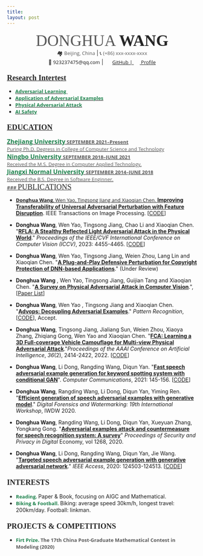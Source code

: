 ```yaml
---
title: 
layout: post
---
```


<center>
    <div>
        <span style="font-family:Georgia;font-size:42px;color:#595959;">DONGHUA </span>
        <span style="font-family:Georgia;font-size:42px;color:#262626;font-weight:bold">WANG</span><br>
        <span style="font-size:13px;">&#x1F3D8;</span>
        <span style="font-family:Open Sans;font-size:13px;color:#595959;">Beijing, China</span> | <span style="font-size:13px;">&#x1F4DE;</span> <span style="font-family:Open Sans;font-size:13px;color:#595959;">(+86) xxx-xxxx-xxxx</span><br><span style="font-size:13px;">&#x1F4E7;</span> 
        <span style="font-family:Open Sans;font-size:13px;">923237475@qq.com</span> | <img src="assets/icon/github.svg" width="16px"> <a style="font-family:Open Sans;font-size:13px;" href="https://github.com/winterwindwang">GitHub</span> | <img src="assets/icon/avatar_scholar_256.png" width="16px"> <a style="font-family:Open Sans;font-size:13px;" href="https://www.researchgate.net/profile/Donghua-Wang-4">Profile</span> <br>
    </div>
</center>



### <span style="font-family:Georgia;font-size:20px;color:#262626">Research Intertest</span>

- <span style="font-size:13px;font-family:Open Sans;font-weight:bold;color:#1d824c;">Adversarial Learning </span>
- <span style="font-size:13px;font-family:Open Sans;font-weight:bold;color:#1d824c;">Application of Adversarial Examples </span>
- <span style="font-size:13px;font-family:Open Sans;font-weight:bold;color:#1d824c;">Physical Adversarial Attack</span>
- <span style="font-size:13px;font-family:Open Sans;font-weight:bold;color:#1d824c;">AI Safety </span>

### <span style="font-family:Georgia;font-size:20px;color:#262626">EDUCATION</span>

<div id="expand-box-header">
<span style="font-size:16px;font-family:Open Sans;font-weight:bold;color:#1d824c;">Zhejiang University</span>
<span style="font-size:13px;font-family:Open Sans;font-weight:bold;color:#595959;">SEPTEMBER 2021–Present</span><br>
<span style="font-size:13px;font-family:Open Sans;color:#595959;">Puring Ph.D. Degress in College of Computer Science and Technology</span><br>
</div>
<div id="expand-box-header">
    <span style="font-size:16px;font-family:Open Sans;font-weight:bold;color:#1d824c;">Ningbo University </span>
   <span style="font-size:13px;font-family:Open Sans;font-weight:bold;color:#595959;">SEPTEMBER 2018–JUNE 2021</span><br>
    <span style="font-size:13px;font-family:Open Sans;color:#595959;"> Received the M.S. Degree in Computer Applied Technology.</span><br>
</div>

<div id="expand-box-header">
    <span style="font-size:16px;font-family:Open Sans;font-weight:bold;color:#1d824c;">Jiangxi Normal University </span>
   <span style="font-size:13px;font-family:Open Sans;font-weight:bold;color:#595959;">SEPTEMBER 2014–JUNE 2018</span><br>
    <span style="font-size:13px;font-family:Open Sans;color:#595959;"> Received the B.S. Degree in Software Enginner.</span><br>
</div>
### <span style="font-family:Georgia;font-size:20px;color:#262626">PUBLICATIONS</span>

+ **Donghua Wang**,  Wen Yao, Tingsong Jiang and Xiaoqian Chen. [**Improving Transferability of Universal Adversarial Perturbation with Feature Disruption**](http://doi-org-s.webvpn.zju.edu.cn:8001/10.1109/TIP.2023.3345136). IEEE Transactions on Image Processing. [[CODE](https://github.com/winterwindwang/Data-efficient-UAP)]

+ **Donghua Wang**,  Wen Yao, Tingsong Jiang, Chao Li and Xiaoqian Chen. "[**RFLA: A Stealthy Reflected Light Adversarial Attack in the Physical World**](https://openaccess.thecvf.com/content/ICCV2023/html/Wang_RFLA_A_Stealthy_Reflected_Light_Adversarial_Attack_in_the_Physical_ICCV_2023_paper.html)." *Proceedings of the IEEE/CVF International Conference on Computer Vision (ICCV)*, 2023: 4455-4465. [[CODE](https://github.com/winterwindwang/RFLA)]
+ **Donghua Wang**,  Wen Yao, Tingsong Jiang, Weien Zhou, Lang Lin and Xiaoqian Chen. "[**A Plug-and-Play Defensive Perturbation for Copyright Protection of DNN-based Applications**](https://arxiv.org/pdf/2304.10679.pdf)." (Under Review)
+ **Donghua Wang** ,  Wen Yao, Tingsong Jiang, Guijian Tang and Xiaoqian Chen. "[**A Survey on Physical Adversarial Attack in Computer Vision**](https://arxiv.org/pdf/2209.14262.pdf).", [[Paper List](https://github.com/winterwindwang/Physical-Adversarial-Attacks-Survey)]

+ **Donghua Wang**, Wen Yao , Tingsong Jiang and Xiaoqian Chen. "[**Advops: Decoupling Adversarial Examples**](https://papers.ssrn.com/sol3/papers.cfm?abstract_id=4332122)." *Pattern Recognition*, [[CODE](https://github.com/winterwindwang/AdvOps)], Accept.

+ **Donghua Wang**, Tingsong Jiang, Jialiang Sun, Weien Zhou, Xiaoya Zhang, Zhiqiang Gong, Wen Yao and Xiaoqian Chen. "[**FCA: Learning a 3D Full-coverage Vehicle Camouflage for Multi-view Physical Adversarial Attack**](https://ojs.aaai.org/index.php/AAAI/article/view/20141)."*Proceedings of the AAAI Conference on Artificial Intelligence*, *36*(2), 2414-2422, 2022. [[CODE](https://github.com/winterwindwang/Full-coverage-camouflage-adversarial-attack)]
+ **Donghua Wang**, Li Dong, Rangding Wang, Diqun Yan. "[**Fast speech adversarial example generation for keyword spotting system with conditional GAN**](https://www.sciencedirect.com/science/article/pii/S0140366421003042)". *Computer Communications*, 2021: 145-156. [[CODE](https://github.com/winterwindwang/KWSAttackAdvCGAN)]
+ **Donghua Wang**, Rangding Wang, Li Dong, Diqun Yan, Yiming Ren. "[**Efficient generation of speech adversarial examples with generative model**](https://link.springer.com/chapter/10.1007/978-3-030-69449-4_19)." *Digital Forensics and Watermarking: 19th International Workshop*, IWDW 2020. 
+ **Donghua Wang**, Rangding Wang, Li Dong, Diqun Yan, Xueyuan Zhang, Yongkang Gong. "[**Adversarial examples attack and countermeasure for speech recognition system: A survey**](https://link.springer.com/chapter/10.1007/978-981-15-9129-7_31)"  *Proceedings of Security and Privacy in Digital* Economy, vol 1268, 2020. 
+ **Donghua Wang**, Li Dong, Rangding Wang, Diqun Yan, Jie Wang. "[**Targeted speech adversarial example generation with generative adversarial network**](https://ieeexplore.ieee.org/abstract/document/9129727/)." *IEEE Access*, 2020: 124503-124513. [[CODE](https://github.com/winterwindwang/SpeechAdvGan)]

### <span style="font-family:Georgia;font-size:20px;color:#262626">INTERESTS</span>

- <span style="font-size:13px;font-family:Open Sans;font-weight:bold;color:#1d824c;">Reading. </span>Paper & Book, focusing on AIGC and Mathematical.
- <span style="font-size:13px;font-family:Open Sans;font-weight:bold;color:#1d824c;">Biking & Football. </span> Biking: average speed 30km/h, longest travel: 200km/day. Football: linkman.

### <span style="font-family:Georgia;font-size:20px;color:#262626">PROJECTS & COMPETITIONS</span>

+ <div id="expand-box-header">
      <span style="font-size:13px;font-family:Open Sans;font-weight:bold;color:#1d824c;">Firt Prize. </span>
  	<span style="font-size:13px;font-family:Open Sans;font-weight:bold;color:#595959;">The 17th China Post-Graduate Mathematical Contest in Modeling (2020)</span>
  </div>

